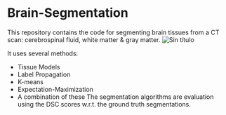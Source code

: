 # Brain-Segmentation
This repository contains the code for segmenting brain tissues from a CT scan: cerebrospinal fluid, white matter &amp; gray matter.
![Sin título](https://github.com/karla-sam/Brain-Segmentation/assets/101817439/f9adbd47-8ca5-4a02-81f3-152105df5c0f)

It uses several methods:
- Tissue Models
- Label Propagation
- K-means
- Expectation-Maximization
- A combination of these
The segmentation algorithms are evaluation using the DSC scores w.r.t. the ground truth segmentations.

